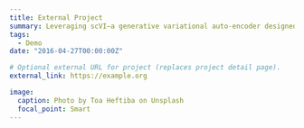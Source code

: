 ```yaml
---
title: External Project
summary: Leveraging scVI—a generative variational auto-encoder designed for single-cell RNA-seq—I processed ~14k peripheral-blood cells (16k genes) from patients spanning mild to severe respiratory infection. After stringent QC, normalization, and feature selection, scVI learned a 30-D latent space that accounts for UMI over-dispersion, zero inflation, and donor-specific batch effects, enabling unbiased cross-patient comparisons. The embeddings separated three major immune branches—lymphocytes, myeloid cells, and platelets—and resolved over 10 biologically validated subtypes (CD4⁺ T, T reg, NK, classical and non-classical monocytes) with a macro-F1 of 0.92, delivering a high-resolution snapshot of circulating immune dynamics during respiratory infection.
tags:
  - Demo
date: "2016-04-27T00:00:00Z"

# Optional external URL for project (replaces project detail page).
external_link: https://example.org

image:
  caption: Photo by Toa Heftiba on Unsplash
  focal_point: Smart
---
```

